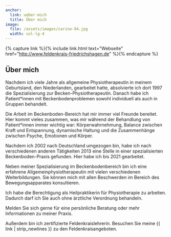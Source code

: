 ```yaml
---
anchor:
  link: ueber-mich
  title: Über mich
image: 
  file: /assets/images/carine-94.jpg
  width: col-lg-4
---
```


{% capture link %}{% include link.html text="Webseite" href="http://www.feldenkrais-friedrichshagen.de" %}{% endcapture %}

## Über mich

Nachdem ich viele Jahre als allgemeine Physiotherapeutin in meinem Geburtsland, den Niederlanden, gearbeitet hatte, absolvierte ich dort 1997 die Spezialisierung zur Becken-Physiotherapeutin.
Danach habe ich Patient\*innen mit Beckenbodenproblemen sowohl individuell als auch in Gruppen behandelt.

Die Arbeit im Beckenboden-Bereich hat mir immer viel Freunde bereitet.
Hier kommt vieles zusammen, was mir während der Behandlung von Patient\*innen immer wichtig war:
Körperwahrnehmung, Balance zwischen Kraft und Entspannung, dynamische Haltung und die Zusammenhänge zwischen Psyche, Emotionen und Körper.

Nachdem ich 2002 nach Deutschland umgezogen bin, habe ich nach verschiedenen anderen Tätigkeiten 2013 eine Stelle in einer spezialisierten Beckenboden-Praxis gefunden.
Hier habe ich bis 2021 gearbeitet.
<!-- TODO: Warum aufgehört -->

Neben meiner Spezialisierung im Beckenbodenbereich bin ich eine erfahrene Allgemeinphysiotherapeutin mit vielen verschiedenen Weiterbildungen.
Sie können mich mit allen Beschwerden im Bereich des Bewegungsapparates konsultieren.
<!-- TODO: Eine Listen finden SIe noch nicht -->
<!-- Schauen Sie nach meine Qualifikationen  Lebenslauf -->

Ich habe die Berechtigung als Heilpraktikerin für Physiotherapie zu arbeiten.
Dadurch darf ich Sie auch ohne ärztliche Verordnung behandeln.

Melden Sie sich gerne für eine persönliche Beratung oder mehr Informationen zu meiner Praxis.

Außerdem bin ich zertifizierte Feldenkraislehrerin.
Besuchen Sie meine {{ link | strip_newlines }} zu den Feldenkraisangeboten.
